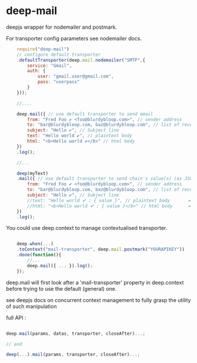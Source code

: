 deep-mail
===

deepjs wrapper for nodemailer and postmark.

For transporter config parameters see nodemailer docs.

```javascript
	require("deep-mail")
	// configure default transporter
	.defaultTransporter(deep.mail.nodemailer("SMTP",{	
	    service: "Gmail",
	    auth: {
	        user: "gmail.user@gmail.com",
	        pass: "userpass"
	    }
	}));

	//....

	deep.mail({	// use default transporter to send email
	    from: "Fred Foo ✔ <foo@blurdybloop.com>", // sender address
	    to: "bar@blurdybloop.com, baz@blurdybloop.com", // list of receivers
	    subject: "Hello ✔", // Subject line
	    text: "Hello world ✔", // plaintext body       
	    html: "<b>Hello world ✔</b>" // html body
	})
	.log();

	//...

	deep(myText)
	.mail({	// use default transporter to send chain's value(s) (as JSON) through email
	    from: "Fred Foo ✔ <foo@blurdybloop.com>", // sender address
	    to: "bar@blurdybloop.com, baz@blurdybloop.com", // list of receivers
	    subject: "Hello ✔", // Subject line
	    //text: "Hello world ✔ : { value }", // plaintext body       ==> if you provides text here : it will be interpreted with chain's value(s) and used as email body
	    //html: "<b>Hello world ✔ : { value }</b>" // html body      ==> if you provide a template here (i.e. "swig::you-template.html") : it will be used with chain(s value(s) as context. else : it will be interpreted with chain's value(s)
	})
	.log();
```

You could use deep.context to manage contextualised transporter.
```javascript

	deep.when(...)
	.toContext("mail-transporter", deep.mail.postmark("YOURAPIKEY"))
	.done(function(){
		//...
		deep.mail({ ... }).log();
	});
```

deep.mail will first look after a 'mail-transporter' property in deep.context before trying to use the default (general) one.


see deepjs docs on concurrent context management to fully grasp the utility of such manipulation



full API : 

```javascript

deep.mail(params, datas, transporter, closeAfter)...;

// and

deep(...).mail(params, transporter, closeAfter)...;

```
